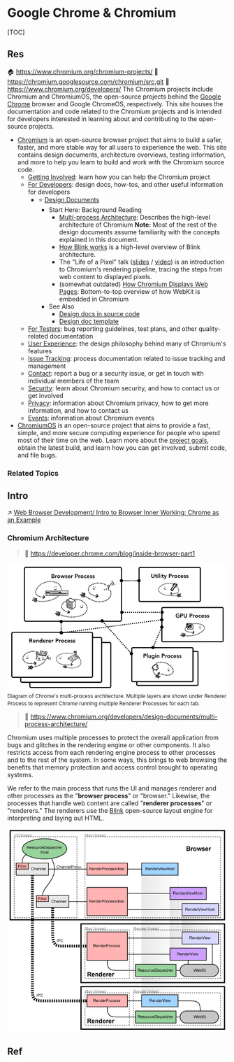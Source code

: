 # Google Chrome & Chromium

[TOC]



## Res
🏠 https://www.chromium.org/chromium-projects/
🚧 https://chromium.googlesource.com/chromium/src.git
📂 https://www.chromium.org/developers/
The Chromium projects include Chromium and ChromiumOS, the open-source projects behind the [Google Chrome](https://www.google.com/chrome) browser and Google ChromeOS, respectively. This site houses the documentation and code related to the Chromium projects and is intended for developers interested in learning about and contributing to the open-source projects.
- [Chromium](https://www.chromium.org/Home) is an open-source browser project that aims to build a safer, faster, and more stable way for all users to experience the web. This site contains design documents, architecture overviews, testing information, and more to help you learn to build and work with the Chromium source code.
	- [Getting Involved](https://www.chromium.org/getting-involved): learn how you can help the Chromium project
	- [For Developers](https://www.chromium.org/developers): design docs, how-tos, and other useful information for developers
		- ⭐ [Design Documents](https://www.chromium.org/developers/design-documents/)
			- Start Here: Background Reading
				- [Multi-process Architecture](https://www.chromium.org/developers/design-documents/multi-process-architecture): Describes the high-level architecture of Chromium **Note:** Most of the rest of the design documents assume familiarity with the concepts explained in this document.
				- [How Blink works](https://docs.google.com/document/d/1aitSOucL0VHZa9Z2vbRJSyAIsAz24kX8LFByQ5xQnUg) is a high-level overview of Blink architecture.
				- The "Life of a Pixel" talk ([slides](http://bit.ly/lifeofapixel) / [video](http://bit.ly/loap-2020-video)) is an introduction to Chromium's rendering pipeline, tracing the steps from web content to displayed pixels.
				- (somewhat outdated) [How Chromium Displays Web Pages](https://www.chromium.org/developers/design-documents/displaying-a-web-page-in-chrome): Bottom-to-top overview of how WebKit is embedded in Chromium
			- See Also
				- [Design docs in source code](https://chromium.googlesource.com/chromium/src/+/HEAD/docs/README.md)
				- [Design doc template](https://docs.google.com/document/d/14YBYKgk-uSfjfwpKFlp_omgUq5hwMVazy_M965s_1KA/edit)
	- [For Testers](https://www.chromium.org/for-testers): bug reporting guidelines, test plans, and other quality-related documentation
	- [User Experience](https://www.chromium.org/user-experience): the design philosophy behind many of Chromium's features
	- [Issue Tracking](https://www.chromium.org/issue-tracking): process documentation related to issue tracking and management
	- [Contact](https://www.chromium.org/contact): report a bug or a security issue, or get in touch with individual members of the team
	- [Security](https://www.chromium.org/Home/chromium-security): learn about Chromium security, and how to contact us or get involved
	- [Privacy](https://www.chromium.org/Home/chromium-privacy): information about Chromium privacy, how to get more information, and how to contact us
	- [Events](https://www.chromium.org/events): information about Chromium events
- [ChromiumOS](https://www.chromium.org/chromium-os) is an open-source project that aims to provide a fast, simple, and more secure computing experience for people who spend most of their time on the web. Learn more about the [project goals](https://googleblog.blogspot.com/2009/11/releasing-chromium-os-open-source.html), obtain the latest build, and learn how you can get involved, submit code, and file bugs.


### Related Topics



## Intro
↗ [Web Browser Development/ Intro to Browser Inner Working: Chrome as an Example](../Web%20Browser%20Development.md)


### Chromium Architecture
> 🔗 https://developer.chrome.com/blog/inside-browser-part1

![](../../../../../../Assets/Pics/Pasted%20image%2020250319172527.png)
<small>Diagram of Chrome's multi-process architecture. Multiple layers are shown under Renderer Process to represent Chrome running multiple Renderer Processes for each tab.</small>

> 🔗 https://www.chromium.org/developers/design-documents/multi-process-architecture/

Chromium uses multiple processes to protect the overall application from bugs and glitches in the rendering engine or other components. It also restricts access from each rendering engine process to other processes and to the rest of the system. In some ways, this brings to web browsing the benefits that memory protection and access control brought to operating systems.

We refer to the main process that runs the UI and manages renderer and other processes as the "**browser process**" or "browser." Likewise, the processes that handle web content are called "**renderer processes**" or "renderers." The renderers use the [Blink](https://www.chromium.org/blink) open-source layout engine for interpreting and laying out HTML.

![](../../../../../../Assets/Pics/Pasted%20image%2020250319203305.png)



## Ref
